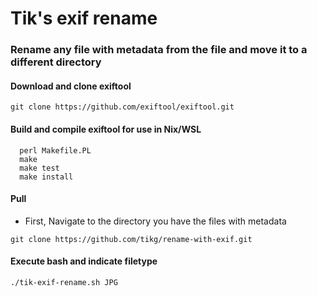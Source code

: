 # Tik's exif rename
### Rename any file with metadata from the file and move it to a different directory

#### Download and clone exiftool
```
git clone https://github.com/exiftool/exiftool.git
```

#### Build and compile exiftool for use in Nix/WSL
```
  perl Makefile.PL
  make
  make test
  make install
```

#### Pull 
- First, Navigate to the directory you have the files with metadata
```
git clone https://github.com/tikg/rename-with-exif.git
```
#### Execute bash and indicate filetype
```
./tik-exif-rename.sh JPG 
```

